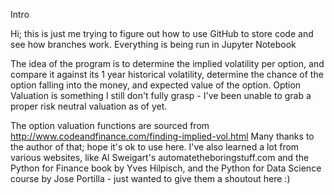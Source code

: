 Intro

Hi; this is just me trying to figure out how to use GitHub to store code and see how branches work. Everything is being run in Jupyter Notebook

The idea of the program is to determine the implied volatility per option, and compare it against its 1 year historical volatility, determine the chance of the option falling into the money, and expected value of the option. Option Valuation is something I still don't fully grasp - I've been unable to grab a proper risk neutral valuation as of yet. 

The option valuation functions are sourced from http://www.codeandfinance.com/finding-implied-vol.html
Many thanks to the author of that; hope it's ok to use here.  I've also learned a lot from various websites, like Al Sweigart's automatetheboringstuff.com and the Python for Finance book by Yves Hilpisch, and the Python for Data Science course by Jose Portilla - just wanted to give them a shoutout here :) 

